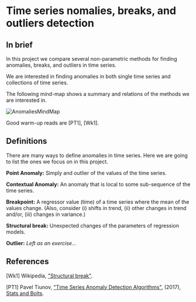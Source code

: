 # Time series nomalies, breaks, and outliers detection

## In brief

In this project we compare several non-parametric methods for finding anomalies, breaks,
and outliers in time series.

We are interested in finding anomalies in both single time series and collections of time series.

The following mind-map shows a summary and relations of the methods we are interested in.

![AnomaliesMindMap](https://github.com/antononcube/MathematicaVsR/raw/master/Projects/TimeSeriesAnomaliesBreaksAndOutliersDetection/Diagrams/Time-Series-anomalies-mind-map.png)

Good warm-up reads are [PT1], [Wk1].

## Definitions

There are many ways to define anomalies in time series. 
Here we are going to list the ones we focus on in this project. 

**Point Anomaly:** Simply and outlier of the values of the time series.

**Contextual Anomaly:** An anomaly that is local to some sub-sequence of the time series.
 
**Breakpoint:** A regressor value (time) of a time series where the mean of the values change. 
(Also, consider (i) shifts in trend, (ii) other changes in trend and/or, (iii) changes in variance.)

**Structural break:** Unexpected changes of the parameters of regression models.

**Outlier:** *Left as an exercise...*


## References

[Wk1] Wikipedia, ["Structural break"](https://en.wikipedia.org/wiki/Structural_break).

[PT1] Pavel Tiunov, ["Time Series Anomaly Detection Algorithms"](https://blog.statsbot.co/time-series-anomaly-detection-algorithms-1cef5519aef2),
(2017), [Stats and Bolts](https://blog.statsbot.co).